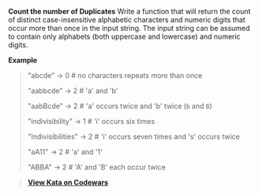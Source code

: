 **Count the number of Duplicates**
Write a function that will return the count of distinct case-insensitive alphabetic characters and numeric digits that occur more than once in the input string. The input string can be assumed to contain only alphabets (both uppercase and lowercase) and numeric digits.

**Example**
> "abcde" -> 0 # no characters repeats more than once
> 
> "aabbcde" -> 2 # 'a' and 'b'
> 
> "aabBcde" -> 2 # 'a' occurs twice and 'b' twice (`b` and `B`)
> 
> "indivisibility" -> 1 # 'i' occurs six times
> 
> "Indivisibilities" -> 2 # 'i' occurs seven times and 's' occurs twice
> 
> "aA11" -> 2 # 'a' and '1'
> 
> "ABBA" -> 2 # 'A' and 'B' each occur twice

> **[View Kata on Codewars](https://www.codewars.com/kata/54bf1c2cd5b56cc47f0007a1/train/java)**